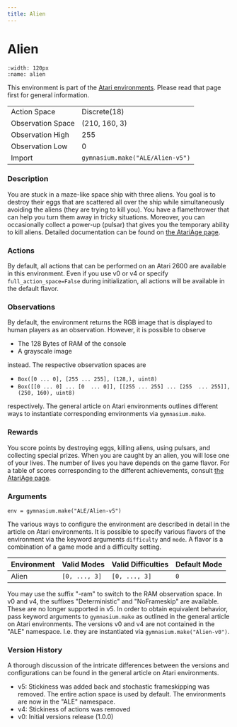 ```yaml
---
title: Alien
---
```


# Alien

```{figure} ../../_static/videos/atari/alien.gif 
:width: 120px
:name: alien
```

This environment is part of the <a href='..'>Atari environments</a>. Please read that page first for general information.

|   |   |
|---|---|
| Action Space | Discrete(18) |
| Observation Space | (210, 160, 3) |
| Observation High | 255 |
| Observation Low | 0 |
| Import | `gymnasium.make("ALE/Alien-v5")` | 

### Description
You are stuck in a maze-like space ship with three aliens. You goal is to destroy their eggs that are scattered
all over the ship while simultaneously avoiding the aliens (they are trying to kill you). You have a flamethrower that can help you turn 
them away in tricky situations. Moreover, you can occasionally collect a power-up (pulsar) that gives you the temporary ability to kill aliens.
Detailed documentation can be found on [the AtariAge page](https://atariage.com/manual_html_page.php?SoftwareID=815).

### Actions
By default, all actions that can be performed on an Atari 2600 are available in this environment.
Even if you use v0 or v4 or specify `full_action_space=False` during initialization, all actions 
will be available in the default flavor.


### Observations
By default, the environment returns the RGB image that is displayed to human players as an observation. However, it is
possible to observe
- The 128 Bytes of RAM of the console
- A grayscale image

instead. The respective observation spaces are
- `Box([0 ... 0], [255 ... 255], (128,), uint8)`
- `Box([[0 ... 0]
 ...
 [0  ... 0]], [[255 ... 255]
 ...
 [255  ... 255]], (250, 160), uint8)
`

respectively. The general article on Atari environments outlines different ways to instantiate corresponding environments
via `gymnasium.make`.


### Rewards
You score points by destroying eggs, killing aliens, using pulsars, and collecting special prizes. When you are caught
by an alien, you will lose one of your lives. The number of lives you have depends on the game flavor. For a
table of scores corresponding to the different achievements, consult [the AtariAge page](https://atariage.com/manual_html_page.php?SoftwareID=815).

### Arguments

```
env = gymnasium.make("ALE/Alien-v5")
```

The various ways to configure the environment are described in detail in the article on Atari environments.
It is possible to specify various flavors of the environment via the keyword arguments `difficulty` and `mode`. 
A flavor is a combination of a game mode and a difficulty setting.

|      Environment | Valid Modes                                                                                                                                                                         | Valid Difficulties | Default Mode |
|------------------|-------------------------------------------------------------------------------------------------------------------------------------------------------------------------------------|--------------------|--------------|
|            Alien | `[0, ..., 3]`                                                                                                                                                                       |      `[0, ..., 3]` | `0`          |


You may use the suffix "-ram" to switch to the RAM observation space. In v0 and v4, the suffixes "Deterministic" and "NoFrameskip" 
are available. These are no longer supported in v5. In order to obtain equivalent behavior, pass keyword arguments to `gymnasium.make` as outlined in 
the general article on Atari environments.
The versions v0 and v4 are not contained in the "ALE" namespace. I.e. they are instantiated via `gymnasium.make("Alien-v0")`.

### Version History
A thorough discussion of the intricate differences between the versions and configurations can be found in the
general article on Atari environments. 

* v5: Stickiness was added back and stochastic frameskipping was removed. The entire action space is used by default. The environments are now in the "ALE" namespace.
* v4: Stickiness of actions was removed
* v0: Initial versions release (1.0.0)
